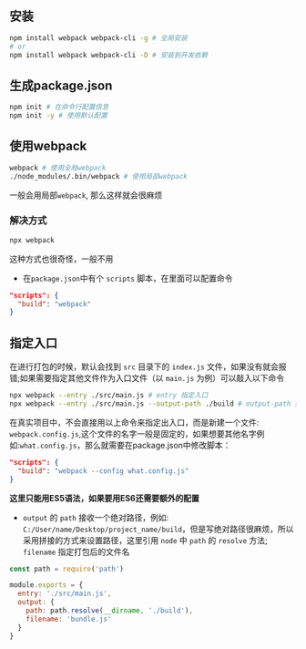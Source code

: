 ## 安装
```bash
npm install webpack webpack-cli -g # 全局安装
# or
npm install webpack webpack-cli -D # 安装到开发依赖
```

## 生成package.json
```bash
npm init # 在命令行配置信息
npm init -y # 使用默认配置
```

## 使用webpack
```bash
webpack # 使用全局webpack
./node_modules/.bin/webpack # 使用局部webpack
```

一般会用局部`webpack`, 那么这样就会很麻烦

### 解决方式
```bash
npx webpack
```
这种方式也很奇怪，一般不用

- 在`package.json`中有个 `scripts` 脚本，在里面可以配置命令

```json
"scripts": {
  "build": "webpack"
}
```

## 指定入口
在进行打包的时候，默认会找到 `src` 目录下的 `index.js` 文件，如果没有就会报错;如果需要指定其他文件作为入口文件（以 `main.js` 为例）可以敲入以下命令
```bash
npx webpack --entry ./src/main.js # entry 指定入口
npx webpack --entry ./src/main.js --output-path ./build # output-path 指定出口

```
在真实项目中，不会直接用以上命令来指定出入口，而是新建一个文件: `webpack.config.js`,这个文件的名字一般是固定的，如果想要其他名字例如:`what.config.js`，那么就需要在package.json中修改脚本：
```json
"scripts": {
  "build": "webpack --config what.config.js"
}
```
**这里只能用ES5语法，如果要用ES6还需要额外的配置**
- `output` 的 `path` 接收一个绝对路径，例如: `C:/User/name/Desktop/project_name/build`，但是写绝对路径很麻烦，所以采用拼接的方式来设置路径，这里引用 `node` 中 `path` 的 `resolve` 方法; `filename` 指定打包后的文件名

```js
const path = require('path')

module.exports = {
  entry: './src/main.js',
  output: {
    path: path.resolve(__dirname, './build'),
    filename: 'bundle.js'
  }
}
```
